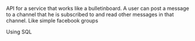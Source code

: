 API for a service that works like a bulletinboard. A user can post a message to a channel that he is subscribed to and read other messages in that channel. Like simple facebook groups

Using SQL
